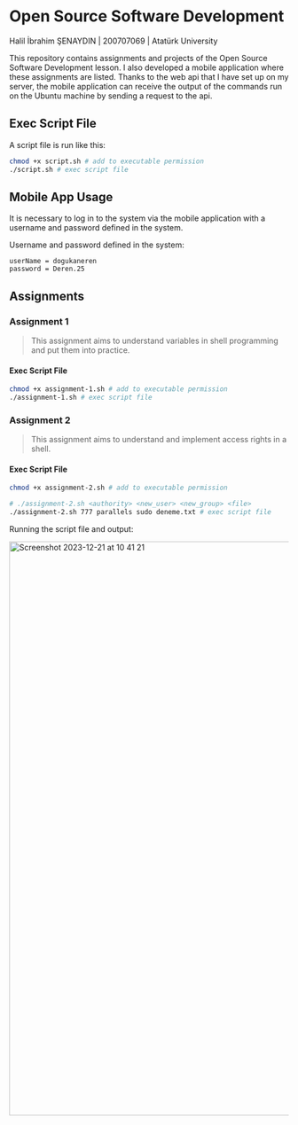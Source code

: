 # Open Source Software Development

Halil İbrahim ŞENAYDIN | 200707069 | Atatürk University

This repository contains assignments and projects of the Open Source Software Development lesson. I also developed a mobile application where these assignments are listed. Thanks to the web api that I have set up on my server, the mobile application can receive the output of the commands run on the Ubuntu machine by sending a request to the api.

## Exec Script File

A script file is run like this:

```bash
chmod +x script.sh # add to executable permission
./script.sh # exec script file
```

## Mobile App Usage

It is necessary to log in to the system via the mobile application with a username and password defined in the system.

Username and password defined in the system:

```
userName = dogukaneren
password = Deren.25
```

## Assignments

### Assignment 1
> This assignment aims to understand variables in shell programming and put them into practice.

#### Exec Script File

```bash
chmod +x assignment-1.sh # add to executable permission
./assignment-1.sh # exec script file
```

### Assignment 2
> This assignment aims to understand and implement access rights in a shell.

#### Exec Script File

```bash
chmod +x assignment-2.sh # add to executable permission

# ./assignment-2.sh <authority> <new_user> <new_group> <file>
./assignment-2.sh 777 parallels sudo deneme.txt # exec script file
```
Running the script file and output:

<img width="1036" alt="Screenshot 2023-12-21 at 10 41 21" src="https://github.com/halilsenaydin/open-source-software-development/assets/70847361/ade27e7f-4e3f-447b-9ff9-8a8b920a0d59">

